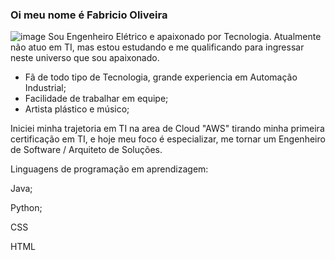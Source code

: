### Oi meu nome é Fabricio Oliveira
![image](https://github.com/fabriciooliv/fabriciooliv/assets/146496164/6f1b7fc6-dace-4394-8d6c-49e02cb5aad4) Sou Engenheiro Elétrico e apaixonado por Tecnologia. Atualmente não atuo em TI, mas estou estudando e me qualificando para ingressar neste universo que sou apaixonado.
- Fã de todo tipo de Tecnologia, grande experiencia em Automação Industrial;
- Facilidade de trabalhar em equipe;
- Artista plástico e músico;

Iniciei minha trajetoria em TI na area de Cloud "AWS" tirando minha primeira certificação em TI, e hoje meu foco é 
especializar, me tornar um Engenheiro de Software / Arquiteto de Soluções.

Linguagens de programação em aprendizagem:

Java;

Python;

CSS

HTML
